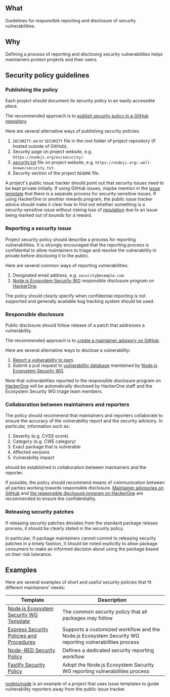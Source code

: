## What

Guidelines for responsible reporting and disclosure of security vulnerabilities.

## Why

Defining a process of reporting and disclosing security vulnerabilities helps maintainers protect projects and their users.

## Security policy guidelines

### Publishing the policy

Each project should document its security policy in an easily accessible place.

The recommended approach is to [publish security policy in a GitHub repository](https://help.github.com/en/github/managing-security-vulnerabilities/adding-a-security-policy-to-your-repository).

Here are several alternative ways of publishing security policies:

1. `SECURITY.md` or `SECURITY` file in the root folder of project repository (if hosted outside of GitHub).
1. Security page on project website, e.g. `https://nodejs.org/en/security/`.
1. [security.txt](https://securitytxt.org/) file on project website, e.g. `https://nodejs.org/.well-known/security.txt`.
1. Security section of the project `README` file.

A project's public issue tracker should point out that security issues need to be kept private initially.
If using GitHub issues, maybe mention in the [issue template][] that there is a separate process for
security-sensitive issues.  If using HackerOne or another rewards program, the public issue tracker advice
should make it clear how to find out whether something is a security-sensitive issue without risking loss of
[reputation][vrp rep] due to an issue being marked out of bounds for a reward.

### Reporting a security issue

Project security policy should describe a process for reporting vulnerabilities. It is strongly encouraged that the reporting process is confidential to allow maintainers to triage and resolve the vulnerability in private before disclosing it to the public.

Here are several common ways of reporting vulnerabilities:

1. Designated email address, e.g. `security@example.com`.
1. [Node.js Ecosystem Security WG](https://github.com/nodejs/security-wg) responsible disclosure program on [HackerOne](https://hackerone.com/nodejs-ecosystem).

The policy should clearly specify when confidential reporting is not supported and generally available bug tracking system should be used.

### Responsible disclosure

Public disclosure should follow release of a patch that addresses a vulnerability.

The recommended approach is to [create a maintainer advisory on GitHub](https://help.github.com/en/github/managing-security-vulnerabilities/creating-a-maintainer-security-advisory).

Here are several alternative ways to disclose a vulnerability:

1. [Report a vulnerability to npm](https://www.npmjs.com/advisories/report).
1. Submit a pull request to [vulnerability database](https://github.com/nodejs/security-wg/blob/master/processes/vuln_db.md) maintained by [Node.js Ecosystem Security WG](https://github.com/nodejs/security-wg).

Note that vulnerabilities reported to the responsible disclosure program on [HackerOne](https://hackerone.com/nodejs-ecosystem) will be automatically disclosed by HackerOne staff and the Ecosystem Security WG triage team members.

### Collaboration between maintainers and reporters

The policy should recommend that maintainers and reporters collaborate to ensure the accuracy of the vulnerability report and the security advisory. In particular, information such as: 

1. Severity (e.g. CVSS score)
1. Category (e.g. CWE category)
1. Exact package that is vulnerable
1. Affected versions
1. Vulnerability impact

should be established in collaboration between maintainers and the reporter.

If possible, the policy should recommend means of communication between all parties working towards responsible disclosure. [Maintainer advisories on GitHub](https://help.github.com/en/github/managing-security-vulnerabilities/creating-a-maintainer-security-advisory) and [the responsible disclosure program on HackerOne](https://hackerone.com/nodejs-ecosystem) are recommended to ensure the confidentiality.

### Releasing security patches

If releasing security patches deviates from the standard package release process, it should be clearly stated in the security policy.

In particular, if package maintainers cannot commit to releasing security patches in a timely fashion, it should be noted explicitly to allow package consumers to make an informed decision about using the package based on their risk tolerance.

## Examples

Here are several examples of short and useful security policies that fit different maintainers' needs:

| Template | Description |
| -------- | ----------- |
| [Node.js Ecosystem Security WG Template](https://github.com/nodejs/security-wg/blob/master/processes/responsible_disclosure_template.md) | The common security policy that all packages may follow |
| [Express Security Policies and Procedures](https://github.com/expressjs/express/security/policy) | Supports a customized workflow and the Node.js Ecosystem Security WG reporting vulnerabilities process |
| [Node-RED Security Policy](https://github.com/node-red/node-red/security/policy) | Defines a dedicated security reporting workflow |
| [Fastify Security Policy](https://github.com/fastify/fastify/blob/master/SECURITY.md) | Adopt the Node.js Ecosystem Security WG reporting vulnerabilities process |

[nodejs/node](https://github.com/nodejs/node/issues/new/choose) is an example of a project that uses issue templates to guide vulnerability reporters away from the public issue tracker.


[issue template]: https://help.github.com/en/github/building-a-strong-community/configuring-issue-templates-for-your-repository#creating-issue-templates
[vrp rep]: https://www.hackerone.com/blog/introducing-reputation

